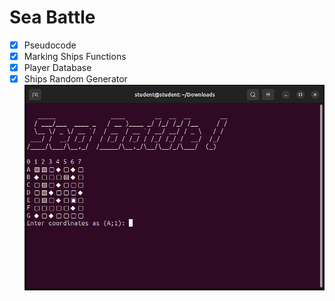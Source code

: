 # Sea Battle
- [x] Pseudocode
- [x] Marking Ships Functions
- [x] Player Database
- [x] Ships Random Generator
![alt text](https://github.com/jarnovs/sea_battle/blob/main/custom/sea_battle.png?raw=true)
